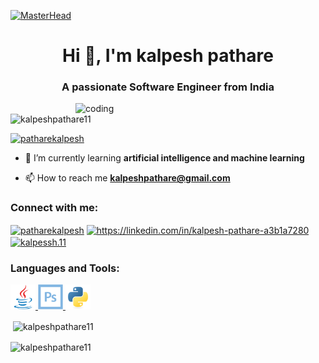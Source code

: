 [![MasterHead](https://media2.giphy.com/media/Z9cK22O32UluEukE8o/giphy.gif?cid=ecf05e47pq02neyzps1ik5qi2cm3iyzrfe031ykevq4ql13y&ep=v1_gifs_related&rid=giphy.gif&ct=g)](https://codegrills.in)
<h1 align="center">Hi 👋, I'm kalpesh pathare</h1>
<h3 align="center">A passionate Software Engineer from India</h3>
<img align="right" alt="coding" width="400" src="https://uploads-ssl.webflow.com/61897bbb80b04406f137091a/62430a051e734d35fa9f3e0b_WLSSmhPWPsTOUHVemfC4VPHDMFRtjCUIbBGwOgt0NR93B_jx08Rj_7MD0K4cqeRlT4eiFJD1S4_FK4QrQzXDcsw-WHR5epdjl3oWfkTekDpjNlWYFNJ-yaF6K9Rg2ApEZQrwLqcc.gif">

<p align="left"> <img src="https://komarev.com/ghpvc/?username=kalpeshpathare11&label=Profile%20views&color=0e75b6&style=flat" alt="kalpeshpathare11" /> </p>

<p align="left"> <a href="https://twitter.com/patharekalpesh" target="blank"><img src="https://img.shields.io/twitter/follow/patharekalpesh?logo=twitter&style=for-the-badge" alt="patharekalpesh" /></a> </p>

- 🌱 I’m currently learning **artificial intelligence and machine learning**

- 📫 How to reach me **kalpeshpathare@gmail.com**

<h3 align="left">Connect with me:</h3>
<p align="left">
<a href="https://twitter.com/patharekalpesh" target="blank"><img align="center" src="https://raw.githubusercontent.com/rahuldkjain/github-profile-readme-generator/master/src/images/icons/Social/twitter.svg" alt="patharekalpesh" height="30" width="40" /></a>
<a href="https://linkedin.com/in/https://linkedin.com/in/kalpesh-pathare-a3b1a7280" target="blank"><img align="center" src="https://raw.githubusercontent.com/rahuldkjain/github-profile-readme-generator/master/src/images/icons/Social/linked-in-alt.svg" alt="https://linkedin.com/in/kalpesh-pathare-a3b1a7280" height="30" width="40" /></a>
<a href="https://instagram.com/kalpessh.11" target="blank"><img align="center" src="https://raw.githubusercontent.com/rahuldkjain/github-profile-readme-generator/master/src/images/icons/Social/instagram.svg" alt="kalpessh.11" height="30" width="40" /></a>
</p>

<h3 align="left">Languages and Tools:</h3>
<p align="left"> <a href="https://www.java.com" target="_blank" rel="noreferrer"> <img src="https://raw.githubusercontent.com/devicons/devicon/master/icons/java/java-original.svg" alt="java" width="40" height="40"/> </a> <a href="https://www.photoshop.com/en" target="_blank" rel="noreferrer"> <img src="https://raw.githubusercontent.com/devicons/devicon/master/icons/photoshop/photoshop-line.svg" alt="photoshop" width="40" height="40"/> </a> <a href="https://www.python.org" target="_blank" rel="noreferrer"> <img src="https://raw.githubusercontent.com/devicons/devicon/master/icons/python/python-original.svg" alt="python" width="40" height="40"/> </a> </p>

<p>&nbsp;<img align="center" src="https://github-readme-stats.vercel.app/api?username=kalpeshpathare11&show_icons=true&locale=en" alt="kalpeshpathare11" /></p>

<p><img align="center" src="https://github-readme-streak-stats.herokuapp.com/?user=kalpeshpathare11&" alt="kalpeshpathare11" /></p>
